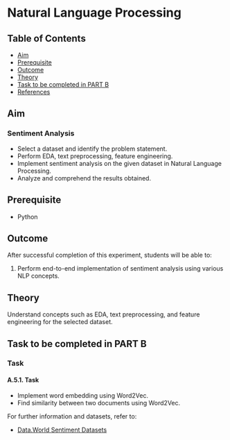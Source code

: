 # Natural Language Processing

## Table of Contents
- [Aim](#aim)
- [Prerequisite](#prerequisite)
- [Outcome](#outcome)
- [Theory](#theory)
- [Task to be completed in PART B](#task-to-be-completed-in-part-b)
- [References](#references)

## Aim
### Sentiment Analysis
- Select a dataset and identify the problem statement.
- Perform EDA, text preprocessing, feature engineering.
- Implement sentiment analysis on the given dataset in Natural Language Processing.
- Analyze and comprehend the results obtained.

## Prerequisite
- Python

## Outcome
After successful completion of this experiment, students will be able to:
1. Perform end-to-end implementation of sentiment analysis using various NLP concepts.

## Theory
Understand concepts such as EDA, text preprocessing, and feature engineering for the selected dataset.

## Task to be completed in PART B
### Task
#### A.5.1. Task
- Implement word embedding using Word2Vec.
- Find similarity between two documents using Word2Vec.

For further information and datasets, refer to:
- [Data.World Sentiment Datasets](https://data.world/datasets/sentiment)
